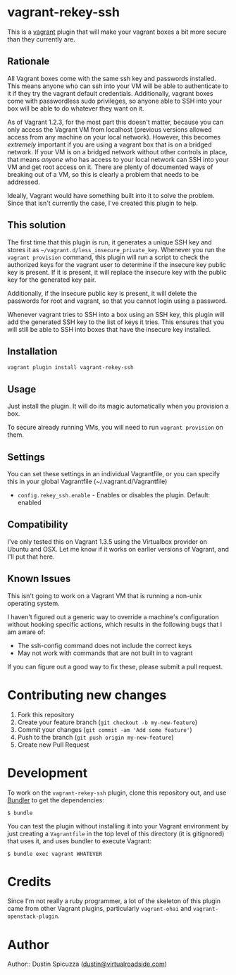 vagrant-rekey-ssh
=================

This is a [vagrant](http://vagrantup.com) plugin that will make your vagrant
boxes a bit more secure than they currently are.

Rationale
---------

All Vagrant boxes come with the same ssh key and passwords installed. This
means anyone who can ssh into your VM will be able to authenticate to it
if they try the vagrant default credentials. Additionally, vagrant boxes
come with passwordless sudo privileges, so anyone able to SSH into your 
box will be able to do whatever they want on it.

As of Vagrant 1.2.3, for the most part this doesn't matter, because you can 
only access the Vagrant VM from localhost (previous versions allowed access
from any machine on your local network). However, this becomes *extremely*
important if you are using a vagrant box that is on a bridged network. If
your VM is on a bridged network without other controls in place, that means
*anyone* who has access to your local network can SSH into your VM and get
root access on it. There are plenty of documented ways of breaking out of a
VM, so this is clearly a problem that needs to be addressed.

Ideally, Vagrant would have something built into it to solve the problem.
Since that isn't currently the case, I've created this plugin to help. 

This solution
-------------

The first time that this plugin is run, it generates a unique SSH key and
stores it as `~/vagrant.d/less_insecure_private_key`. Whenever you run the
`vagrant provision` command, this plugin will run a script to check the
authorized keys for the vagrant user to determine if the insecure key
public key is present. If it is present, it will replace the insecure key
with the public key for the generated key pair.

Additionally, if the insecure public key is present, it will delete the
passwords for root and vagrant, so that you cannot login using a password.

Whenever vagrant tries to SSH into a box using an SSH key, this plugin will
add the generated SSH key to the list of keys it tries. This ensures that
you will still be able to SSH into boxes that have the insecure key installed.

Installation
------------

    vagrant plugin install vagrant-rekey-ssh

Usage
-----

Just install the plugin. It will do its magic automatically when you provision
a box.

To secure already running VMs, you will need to run `vagrant provision` on
them.

Settings
--------

You can set these settings in an individual Vagrantfile, or you can specify
this in your global Vagrantfile (~/.vagrant.d/Vagrantfile)

* `config.rekey_ssh.enable` - Enables or disables the plugin. Default: enabled


Compatibility
-------------

I've only tested this on Vagrant 1.3.5 using the Virtualbox provider on Ubuntu
and OSX. Let me know if it works on earlier versions of Vagrant, and I'll put
that here.

Known Issues
------------

This isn't going to work on a Vagrant VM that is running a non-unix operating
system.

I haven't figured out a generic way to override a machine's configuration
without hooking specific actions, which results in the following bugs that
I am aware of:

* The ssh-config command does not include the correct keys
* May not work with commands that are not built in to vagrant

If you can figure out a good way to fix these, please submit a pull request.

Contributing new changes
========================

1. Fork this repository
2. Create your feature branch (`git checkout -b my-new-feature`)
3. Commit your changes (`git commit -am 'Add some feature'`)
4. Push to the branch (`git push origin my-new-feature`)
5. Create new Pull Request

Development
===========

To work on the `vagrant-rekey-ssh` plugin, clone this repository out, and use
[Bundler](http://gembundler.com) to get the dependencies:

    $ bundle

You can test the plugin without installing it into your Vagrant environment 
by just creating a `Vagrantfile` in the top level of this directory (it is
gitignored) that uses it, and uses bundler to execute Vagrant:

    $ bundle exec vagrant WHATEVER

Credits
=======

Since I'm not really a ruby programmer, a lot of the skeleton of this plugin
came from other Vagrant plugins, particularly `vagrant-ohai` and 
`vagrant-openstack-plugin`. 

Author
======

Author:: Dustin Spicuzza (dustin@virtualroadside.com)

